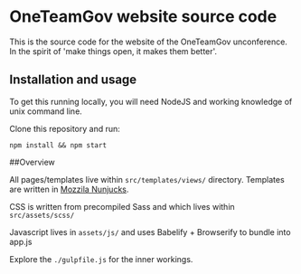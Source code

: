 # OneTeamGov website source code

This is the source code for the website of the OneTeamGov unconference. In the spirit of 'make things open, it makes them better'.

## Installation and usage

To get this running locally, you will need NodeJS and working knowledge of unix command line.

Clone this repository and run:

`npm install && npm start`

##Overview

All pages/templates live within `src/templates/views/` directory. Templates are written in [Mozzila Nunjucks](http://mozilla.github.io/nunjucks/getting-started.html).

CSS is written from precompiled Sass and which lives within `src/assets/scss/`

Javascript lives in `assets/js/` and uses Babelify + Browserify to bundle into app.js

Explore the `./gulpfile.js` for the inner workings.
